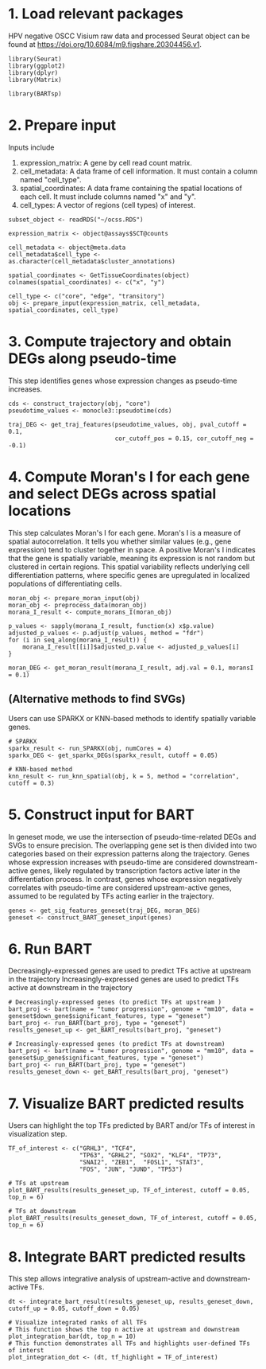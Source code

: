 # 1. Load relevant packages

HPV negative OSCC Visium raw data and processed Seurat object can be found at https://doi.org/10.6084/m9.figshare.20304456.v1. 
 
```{r, echo=TRUE, results='markup'}
library(Seurat)
library(ggplot2)
library(dplyr)
library(Matrix)

library(BARTsp)
```

# 2. Prepare input

Inputs include
1. expression_matrix: A gene by cell read count matrix. 
2. cell_metadata: A data frame of cell information. It must contain a column named "cell_type". 
3. spatial_coordinates: A data frame containing the spatial locations of each cell. It must include columns named "x" and "y". 
4. cell_types: A vector of regions (cell types) of interest. 

```{r, echo=TRUE, results='markup'}
subset_object <- readRDS("~/ocss.RDS")

expression_matrix <- object@assays$SCT@counts

cell_metadata <- object@meta.data
cell_metadata$cell_type <- as.character(cell_metadata$cluster_annotations)

spatial_coordinates <- GetTissueCoordinates(object)
colnames(spatial_coordinates) <- c("x", "y")

cell_type <- c("core", "edge", "transitory")
obj <- prepare_input(expression_matrix, cell_metadata, spatial_coordinates, cell_type)
```

# 3. Compute trajectory and obtain DEGs along pseudo-time

This step identifies genes whose expression changes as pseudo-time increases. 

```{r, echo=TRUE, results='markup'}
cds <- construct_trajectory(obj, "core")
pseudotime_values <- monocle3::pseudotime(cds)

traj_DEG <- get_traj_features(pseudotime_values, obj, pval_cutoff = 0.1, 
                              cor_cutoff_pos = 0.15, cor_cutoff_neg = -0.1)
```

# 4. Compute Moran's I for each gene and select DEGs across spatial locations

This step calculates Moran's I for each gene. Moran's I is a measure of spatial autocorrelation. It tells you whether similar values (e.g., gene expression) tend to cluster together in space. A positive Moran's I indicates that the gene is spatially variable, meaning its expression is not random but clustered in certain regions. This spatial variability reflects underlying cell differentiation patterns, where specific genes are upregulated in localized populations of differentiating cells.

```{r, echo=TRUE, results='markup'}
moran_obj <- prepare_moran_input(obj)
moran_obj <- preprocess_data(moran_obj)
morana_I_result <- compute_morans_I(moran_obj)

p_values <- sapply(morana_I_result, function(x) x$p.value)
adjusted_p_values <- p.adjust(p_values, method = "fdr")
for (i in seq_along(morana_I_result)) {
    morana_I_result[[i]]$adjusted_p.value <- adjusted_p_values[i]
}

moran_DEG <- get_moran_result(morana_I_result, adj.val = 0.1, moransI = 0.1)
```

## (Alternative methods to find SVGs)

Users can use SPARKX or KNN-based methods to identify spatially variable genes. 

```{r, echo=TRUE, results='markup'}
# SPARKX
sparkx_result <- run_SPARKX(obj, numCores = 4)
sparkx_DEG <- get_sparkx_DEGs(sparkx_result, cutoff = 0.05)

# KNN-based method
knn_result <- run_knn_spatial(obj, k = 5, method = "correlation", cutoff = 0.3)
```

# 5. Construct input for BART

In geneset mode, we use the intersection of pseudo-time-related DEGs and SVGs to ensure precision. The overlapping gene set is then divided into two categories based on their expression patterns along the trajectory. Genes whose expression increases with pseudo-time are considered downstream-active genes, likely regulated by transcription factors active later in the differentiation process. In contrast, genes whose expression negatively correlates with pseudo-time are considered upstream-active genes, assumed to be regulated by TFs acting earlier in the trajectory.

```{r, echo=TRUE, results='markup'}
genes <- get_sig_features_geneset(traj_DEG, moran_DEG)
geneset <- construct_BART_geneset_input(genes)
```

# 6. Run BART

Decreasingly-expressed genes are used to predict TFs active at upstream in the trajectory
Increasingly-expressed genes are used to predict TFs active at downstream in the trajectory

```{r, echo=TRUE, results='markup'}
# Decreasingly-expressed genes (to predict TFs at upstream )
bart_proj <- bart(name = "tumor progression", genome = "mm10", data = geneset$down_gene$significant_features, type = "geneset")
bart_proj <- run_BART(bart_proj, type = "geneset")
results_geneset_up <- get_BART_results(bart_proj, "geneset")

# Increasingly-expressed genes (to predict TFs at downstream)
bart_proj <- bart(name = "tumor progression", genome = "mm10", data = geneset$up_gene$significant_features, type = "geneset")
bart_proj <- run_BART(bart_proj, type = "geneset")
results_geneset_down <- get_BART_results(bart_proj, "geneset")
```

# 7. Visualize BART predicted results

Users can highlight the top TFs predicted by BART and/or TFs of interest in visualization step. 

```{r, echo=TRUE, results='markup', fig.width=10, fig.height=8}
TF_of_interest <- c("GRHL3", "TCF4", 
                    "TP63", "GRHL2", "SOX2", "KLF4", "TP73", 
                    "SNAI2", "ZEB1",  "FOSL1", "STAT3", 
                    "FOS", "JUN", "JUND", "TP53")
                    
# TFs at upstream
plot_BART_results(results_geneset_up, TF_of_interest, cutoff = 0.05, top_n = 6)

# TFs at downstream
plot_BART_results(results_geneset_down, TF_of_interest, cutoff = 0.05, top_n = 6)
```

# 8. Integrate BART predicted results

This step allows integrative analysis of upstream-active and downstream-active TFs. 

```{r, echo=TRUE, results='markup', fig.width=10, fig.height=8}
dt <- integrate_bart_result(results_geneset_up, results_geneset_down, cutoff_up = 0.05, cutoff_down = 0.05)

# Visualize integrated ranks of all TFs
# This function shows the top n active at upstream and downstream
plot_integration_bar(dt, top_n = 10)
# This function demonstrates all TFs and highlights user-defined TFs of interst
plot_integration_dot <- (dt, tf_highlight = TF_of_interest)
```